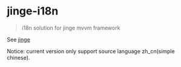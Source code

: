 # jinge-i18n

> i18n solution for jinge mvvm framework

See [jinge](https://github.com/jinge-design/jinge)

Notice: current version only support source language zh_cn(simple chinese).
